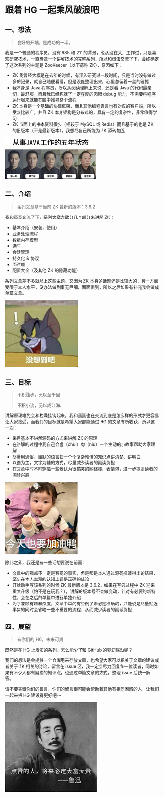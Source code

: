 # 跟着 HG 一起乘风破浪吧

## 一、想法

> 良好的开端，是成功的一半。

我是一个普通的程序员，没有 985 和 211 的背景，也从没在大厂工作过，只是喜欢研究技术，一直想做一个讲解技术的完整系列，所以和蛋蛋交流了下，最终确定了这次系列的主题是 ZooKeeper（以下简称 ZK），原因如下：

- ZK 我曾经大概是在去年的时候，有深入研究过一段时间，只是当时没有做过多的记录，就自己随便看看，但是没能整理出来，心里总留着一丝的遗憾
- 我本身是 Java 程序员，所以从阅读理解上来说，还是看 Java 的代码最亲切，最舒服，而且我已经练就了一定程度的肉眼 debug 能力，不需要将程序运行起来就能在脑中推导整个流程
- ZK 本身是一个基础的协调框架，而且其他编程语言也有对应的客户端，所以受众比较广，并且 ZK 本身架构是分布式的，具有一定的复杂性，非常值得学习
- ZK 市面上的书本资料很少（相较于 MySQL 或 Redis）而且基于的也是 ZK 的旧版本（不是最新版本），我想尽自己所能为 ZK 添砖加瓦

![](./images/1.gif)

## 二、介绍

> 系列文章基于当前 ZK 最新的版本：3.6.2

我和蛋蛋交流了下，系列文章大致分几个部分来讲解 ZK：

- 基本介绍（安装，使用）
- 业务处理流程
- 数据内存模型
- 选举
- 会话管理
- 持久化 & 协议
- 面试题
- 配置大全（及其他 ZK 的隐藏功能）

系列文章差不多就以上这些主题，又因为 ZK 本身的话题还是比较大的，另一方面受限于本人水平，没办法做到事无巨细、面面俱到，所以之后如果有补充我会做成单篇文章。

<img src="./images/2.jpeg" style="zoom:80%;" />

## 三、目标

> 不积跬步，无以至千里，
>
> 不积小流，无以成江海。

讲解原理难免会和枯燥挂钩起来，我和蛋蛋也在交流到底是怎么样的形式才更容易让大家接受，而我们的目标就是希望大家都能通过 HG 的文章有所收获，所以这一次：

- 采用基本不讲解源码的方式来讲解 ZK 的原理
- 在讲解的过程中我自己会虚（chui）构（niu）一个生动的小故事帮助大家理解
- 尽量用通俗、幽默的语言把一个个复杂难懂的知识点讲清楚、讲明白
- 以图为主，文字为辅的方式，尽量减少读者的阅读负担
- 在文章中时不时穿插一些我认为很搞笑的网络梗、表情包，进一步提高读者的阅读兴趣

<img src="./images/3.gif" style="zoom:80%;" />

除此之外，我还是有一些话想要说在前面：

- 文章中的观点不一定是客观的事实，但是都是本人通过源码推敲得出的结果，至少在本人主观的认知上都是正确的结论
- 开始动手写该系列的时候 ZK 最新版本是 3.6.2，如果在写的过程中 ZK 迎来重大升级（怕不是在玩我？），讲解的版本号不会做变动，针对有必要的新特性，会在之后的单篇中进行单独介绍
- 为了兼顾有趣和深度，文章中举的有些例子未必是准确的，只能说是尽量贴近事实的同时会省略一些不重要的流程，从而减少读者的阅读负担

## 四、展望

> 有你们的 HG，未来可期

既然是在 HG 上发布的系列，怎么能少了和 GitHub 的梦幻联动呢？

我们的想法是会提供一个仓库用来存放文章，也希望大家可以把关于文章的建议或者关于 ZK 相关的讨论，留言在 issue 区，我一定会尽力回复每一位读者，同时如果有不少人都有疑惑的知识点，也通过单篇文章的方式，整理 issue 后统一解答。

请不要吝啬你们的留言，你们的留言很可能会帮助到其他有相同困惑的人，让我们一起来把 HG 建设得更好吧～

<img src="./images/4.jpg" style="zoom:75%;" />



























